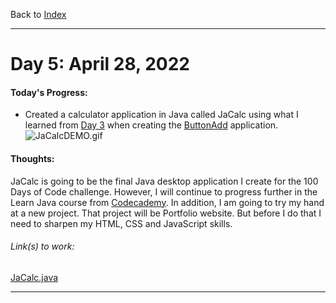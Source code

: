Back to [Index](../README.md)
____
# Day 5: April 28, 2022
#### Today's Progress:
- Created a calculator application in Java called JaCalc using what I learned from [Day 3](../Days/Day3.md) when creating the [ButtonAdd](../Attachments-DOC/ButtonAdd.java) application.
![JaCalcDEMO.gif](../Attachments-DOC/JaCalcDEMO.gif)

#### Thoughts:
JaCalc is going to be the final Java desktop application I create for the 100 Days of Code challenge. However, I will continue to progress further in the Learn Java course from [Codecademy](https://www.codecademy.com/learn/learn-java). In addition, I am going to try my hand at a new project. That project will be Portfolio website. But before I do that I need to sharpen my HTML, CSS and JavaScript skills.


###### Link(s) to work:
[JaCalc.java](../Attachments-DOC/JaCalc.java)

___
